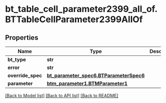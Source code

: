 # bt_table_cell_parameter2399_all_of.BTTableCellParameter2399AllOf

## Properties
Name | Type | Description | Notes
------------ | ------------- | ------------- | -------------
**bt_type** | **str** |  | [optional] 
**error** | **str** |  | [optional] 
**override_spec** | [**bt_parameter_spec6.BTParameterSpec6**](BTParameterSpec6.md) |  | [optional] 
**parameter** | [**btm_parameter1.BTMParameter1**](BTMParameter1.md) |  | [optional] 

[[Back to Model list]](../README.md#documentation-for-models) [[Back to API list]](../README.md#documentation-for-api-endpoints) [[Back to README]](../README.md)


